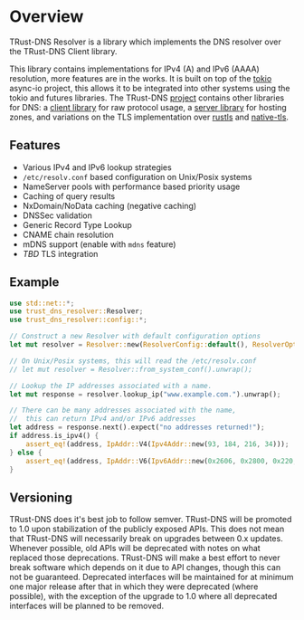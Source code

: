 # Overview

TRust-DNS Resolver is a library which implements the DNS resolver over the TRust-DNS Client library.

This library contains implementations for IPv4 (A) and IPv6 (AAAA) resolution, more features are in the works. It is built on top of the [tokio](https://tokio.rs) async-io project, this allows it to be integrated into other systems using the tokio and futures libraries. The TRust-DNS [project](https://github.com/bluejekyll/trust-dns) contains other libraries for DNS: a [client library](https://crates.io/crates/trust-dns) for raw protocol usage, a [server library](https://crates.io/crates/trust-dns-server) for hosting zones, and variations on the TLS implementation over [rustls](https://crates.io/crates/trust-dns-rustls) and [native-tls](https://crates.io/crates/trust-dns-native-tls).

## Features

- Various IPv4 and IPv6 lookup strategies
- `/etc/resolv.conf` based configuration on Unix/Posix systems
- NameServer pools with performance based priority usage
- Caching of query results
- NxDomain/NoData caching (negative caching)
- DNSSec validation
- Generic Record Type Lookup
- CNAME chain resolution
- mDNS support (enable with `mdns` feature)
- *TBD* TLS integration

## Example

```rust
use std::net::*;
use trust_dns_resolver::Resolver;
use trust_dns_resolver::config::*;

// Construct a new Resolver with default configuration options
let mut resolver = Resolver::new(ResolverConfig::default(), ResolverOpts::default()).unwrap();

// On Unix/Posix systems, this will read the /etc/resolv.conf
// let mut resolver = Resolver::from_system_conf().unwrap();

// Lookup the IP addresses associated with a name.
let mut response = resolver.lookup_ip("www.example.com.").unwrap();

// There can be many addresses associated with the name,
//  this can return IPv4 and/or IPv6 addresses
let address = response.next().expect("no addresses returned!");
if address.is_ipv4() {
    assert_eq!(address, IpAddr::V4(Ipv4Addr::new(93, 184, 216, 34)));
} else {
    assert_eq!(address, IpAddr::V6(Ipv6Addr::new(0x2606, 0x2800, 0x220, 0x1, 0x248, 0x1893, 0x25c8, 0x1946)));
}
```

## Versioning

TRust-DNS does it's best job to follow semver. TRust-DNS will be promoted to 1.0 upon stabilization of the publicly exposed APIs. This does not mean that TRust-DNS will necessarily break on upgrades between 0.x updates. Whenever possible, old APIs will be deprecated with notes on what replaced those deprecations. TRust-DNS will make a best effort to never break software which depends on it due to API changes, though this can not be guaranteed. Deprecated interfaces will be maintained for at minimum one major release after that in which they were deprecated (where possible), with the exception of the upgrade to 1.0 where all deprecated interfaces will be planned to be removed.